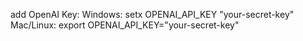add OpenAI Key:
Windows: setx OPENAI_API_KEY "your-secret-key"
Mac/Linux: export OPENAI_API_KEY="your-secret-key"
